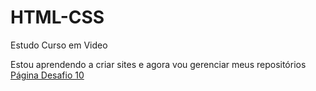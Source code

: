 # HTML-CSS
 Estudo Curso em Video

 Estou aprendendo a criar sites e agora vou gerenciar meus repositórios
<a href="https://drk-arthur.github.io/HTML-CSS/desafios/d010/treino.html">Página Desafio 10</a>
